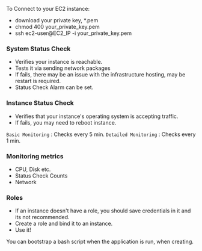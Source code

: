 To Connect to your EC2 instance:

* download your private key, *.pem
* chmod 400 your_private_key.pem
* ssh ec2-user@EC2_IP -i your_private_key.pem


### System Status Check

* Verifies your instance is reachable.
* Tests it via sending network packages
* If fails, there may be an issue with the infrastructure hosting, may be restart is required.
* Status Check Alarm can be set.

### Instance Status Check

* Verifies that your instance's operating system is accepting traffic.
* If fails, you may need to reboot instance.

`Basic Monitoring` : Checks every 5 min.
`Detailed Monitoring` : Checks every 1 min.

### Monitoring metrics

* CPU, Disk etc.
* Status Check Counts
* Network

### Roles

* If an instance doesn't have a role, you should save credentials in it and its not recommended.
* Create a role and bind it to an instance.
* Use it!

You can bootstrap a bash script when the application is run, when creating.
